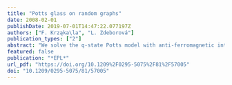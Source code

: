 ```yaml
---
title: "Potts glass on random graphs"
date: 2008-02-01
publishDate: 2019-07-01T14:47:22.077197Z
authors: ["F. Krząka\la", "L. Zdeborová"]
publication_types: ["2"]
abstract: "We solve the q-state Potts model with anti-ferromagnetic interactions on large random lattices of finite coordination. Due to the frustration induced by the large loops and to the local tree-like structure of the lattice this model behaves as a mean-field spin glass. We use the cavity method to compute the temperature-coordination phase diagram and to determine the location of the dynamic and static glass transitions, and of the Gardner instability. We show that for q⩾4 the model possesses a phenomenology similar to the one observed in structural glasses. We also illustrate the links between the positive- and the zero-temperature cavity approaches, and discuss the consequences for the coloring of random graphs. In particular, we argue that in the colorable region the one-step replica symmetry-breaking solution is stable towards more steps of replica symmetry breaking."
featured: false
publication: "*EPL*"
url_pdf: "https://doi.org/10.1209%2F0295-5075%2F81%2F57005"
doi: "10.1209/0295-5075/81/57005"
---
```


